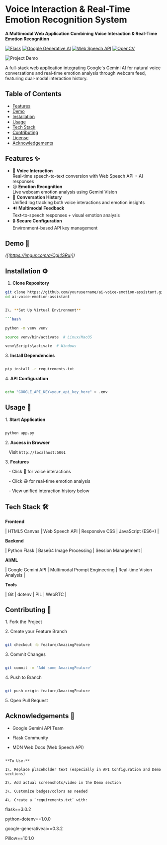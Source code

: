 # Voice Interaction & Real-Time Emotion Recognition System
**A Multimodal Web Application Combining Voice Interaction & Real-Time Emotion Recognition**

[![Flask](https://img.shields.io/badge/Flask-2.3.2-000000?style=flat&logo=flask)](https://flask.palletsprojects.com/)
[![Google Generative AI](https://img.shields.io/badge/Google_Generative_AI-0.3.2-4285F4?logo=google)](https://ai.google.dev/)
[![Web Speech API](https://img.shields.io/badge/Web_Speech_API-1.0-blue)](https://developer.mozilla.org/en-US/docs/Web/API/Web_Speech_API)
[![OpenCV](https://img.shields.io/badge/OpenCV-4.8.0-5C3EE8?logo=opencv)](https://opencv.org/)

![Project Demo](https://imgur.com/cpMFNun)

A full-stack web application integrating Google's Gemini AI for natural voice conversations and real-time emotion analysis through webcam feed, featuring dual-modal interaction history.

## Table of Contents
- [Features](#features)
- [Demo](#demo)
- [Installation](#installation)
- [Usage](#usage)
- [Tech Stack](#tech-stack)
- [Contributing](#contributing)
- [License](#license)
- [Acknowledgements](#acknowledgements)

## Features ✨
- 🎤 **Voice Interaction**  
  Real-time speech-to-text conversion with Web Speech API + AI responses
- 😃 **Emotion Recognition**  
  Live webcam emotion analysis using Gemini Vision
- 💾 **Conversation History**  
  Unified log tracking both voice interactions and emotion insights
- 🔊 **Multimodal Feedback**  
  Text-to-speech responses + visual emotion analysis
- 🔒 **Secure Configuration**  
  Environment-based API key management

## Demo 🎥
*([(https://imgur.com/a/CgI4SRu)])*

## Installation ⚙️

1. **Clone Repository**
```bash
git clone https://github.com/yourusername/ai-voice-emotion-assistant.git
cd ai-voice-emotion-assistant


2\. **Set Up Virtual Environment**

```bash

python -m venv venv

source venv/bin/activate  # Linux/MacOS

venv\Scripts\activate  # Windows

```

3\. **Install Dependencies**

```bash

pip install -r requirements.txt

```

4\. **API Configuration**

```bash

echo "GOOGLE_API_KEY=your_api_key_here" > .env

```

## Usage 🚀

1\. **Start Application**

```bash

python app.py

```

2\. **Access in Browser**  

   Visit `http://localhost:5001`

3\. **Features**  

   - Click 🎤 for voice interactions

   - Click 😃 for real-time emotion analysis

   - View unified interaction history below

## Tech Stack 🛠️

**Frontend**  

| HTML5 Canvas | Web Speech API | Responsive CSS | JavaScript (ES6+) |

**Backend**  

| Python Flask | Base64 Image Processing | Session Management |

**AI/ML**  

| Google Gemini API | Multimodal Prompt Engineering | Real-time Vision Analysis |

**Tools**  

| Git | dotenv | PIL | WebRTC |

## Contributing 🤝

1\. Fork the Project

2\. Create your Feature Branch

```bash

git checkout -b feature/AmazingFeature

```

3\. Commit Changes

```bash

git commit -m 'Add some AmazingFeature'

```

4\. Push to Branch

```bash

git push origin feature/AmazingFeature

```

5\. Open Pull Request



## Acknowledgements 🙏

- Google Gemini API Team

- Flask Community

- MDN Web Docs (Web Speech API)

```

**To Use:**  

1\. Replace placeholder text (especially in API Configuration and Demo sections)  

2\. Add actual screenshots/video in the Demo section  

3\. Customize badges/colors as needed  

4\. Create a `requirements.txt` with:

```

flask==3.0.2

python-dotenv==1.0.0

google-generativeai==0.3.2

Pillow==10.1.0

```


